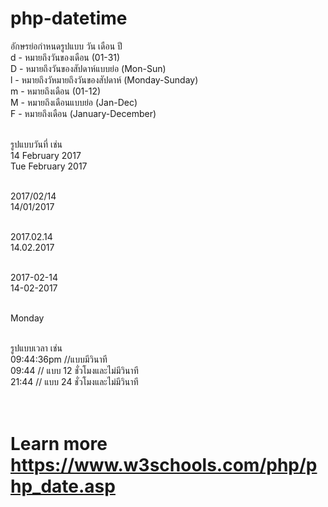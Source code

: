 # php-datetime <br>

อักษรย่อกำหนดรูปแบบ วัน เดือน ปี <br>
d - หมายถึงวันของเดือน (01-31)<br>
D - หมายถึงวันของสัปดาห์แบบย่อ (Mon-Sun)<br>
l - หมายถึงวัหมายถึงวันของสัปดาห์ (Monday-Sunday)<br>
m - หมายถึงเดือน (01-12)<br>
M - หมายถึงเดือนแบบย่อ (Jan-Dec)<br>
F - หมายถึงเดือน (January-December)<br><br>

รูปแบบวันที่ เช่น <br>
14 February 2017 <br>
Tue February 2017 <br><br>

2017/02/14 <br>
14/01/2017 <br><br>

2017.02.14 <br>
14.02.2017 <br><br>

2017-02-14 <br>
14-02-2017 <br><br>

Monday <br><br>

รูปแบบเวลา เช่น<br>
09:44:36pm //แบบมีวินาที<br>
09:44 // แบบ 12 ชั่วโมงและไม่มีวินาที<br>
21:44 // แบบ 24 ชั่วโมงและไม่มีวินาที<br><br><br>

# Learn more https://www.w3schools.com/php/php_date.asp
